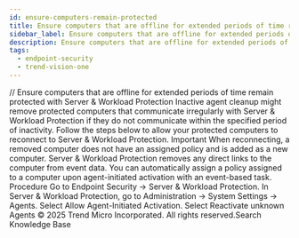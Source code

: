 ```yaml
---
id: ensure-computers-remain-protected
title: Ensure computers that are offline for extended periods of time remain protected with Server & Workload Protection
sidebar_label: Ensure computers that are offline for extended periods of time remain protected with Server & Workload Protection
description: Ensure computers that are offline for extended periods of time remain protected with Server & Workload Protection
tags:
  - endpoint-security
  - trend-vision-one
---
```


/*<![CDATA[*/ $('#title').html($('meta[name=map-description]').attr('content')); /*]]>*/ Ensure computers that are offline for extended periods of time remain protected with Server & Workload Protection Inactive agent cleanup might remove protected computers that communicate irregularly with Server & Workload Protection if they do not communicate within the specified period of inactivity. Follow the steps below to allow your protected computers to reconnect to Server & Workload Protection. Important When reconnecting, a removed computer does not have an assigned policy and is added as a new computer. Server & Workload Protection removes any direct links to the computer from event data. You can automatically assign a policy assigned to a computer upon agent-initiated activation with an event-based task. Procedure Go to Endpoint Security → Server & Workload Protection. In Server & Workload Protection, go to Administration → System Settings → Agents. Select Allow Agent-Initiated Activation. Select Reactivate unknown Agents © 2025 Trend Micro Incorporated. All rights reserved.Search Knowledge Base